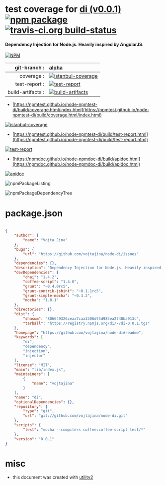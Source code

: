 # test coverage for  [di (v0.0.1)](https://github.com/vojtajina/node-di#readme)  [![npm package](https://img.shields.io/npm/v/npmtest-di.svg?style=flat-square)](https://www.npmjs.org/package/npmtest-di) [![travis-ci.org build-status](https://api.travis-ci.org/npmtest/node-npmtest-di.svg)](https://travis-ci.org/npmtest/node-npmtest-di)
#### Dependency Injection for Node.js. Heavily inspired by AngularJS.

[![NPM](https://nodei.co/npm/di.png?downloads=true&downloadRank=true&stars=true)](https://www.npmjs.com/package/di)

| git-branch : | [alpha](https://github.com/npmtest/node-npmtest-di/tree/alpha)|
|--:|:--|
| coverage : | [![istanbul-coverage](https://npmtest.github.io/node-npmtest-di/build/coverage.badge.svg)](https://npmtest.github.io/node-npmtest-di/build/coverage.html/index.html)|
| test-report : | [![test-report](https://npmtest.github.io/node-npmtest-di/build/test-report.badge.svg)](https://npmtest.github.io/node-npmtest-di/build/test-report.html)|
| build-artifacts : | [![build-artifacts](https://npmtest.github.io/node-npmtest-di/glyphicons_144_folder_open.png)](https://github.com/npmtest/node-npmtest-di/tree/gh-pages/build)|

- [https://npmtest.github.io/node-npmtest-di/build/coverage.html/index.html](https://npmtest.github.io/node-npmtest-di/build/coverage.html/index.html)

[![istanbul-coverage](https://npmtest.github.io/node-npmtest-di/build/screenCapture.buildCi.browser.%252Ftmp%252Fbuild%252Fcoverage.lib.html.png)](https://npmtest.github.io/node-npmtest-di/build/coverage.html/index.html)

- [https://npmtest.github.io/node-npmtest-di/build/test-report.html](https://npmtest.github.io/node-npmtest-di/build/test-report.html)

[![test-report](https://npmtest.github.io/node-npmtest-di/build/screenCapture.buildCi.browser.%252Ftmp%252Fbuild%252Ftest-report.html.png)](https://npmtest.github.io/node-npmtest-di/build/test-report.html)

- [https://npmdoc.github.io/node-npmdoc-di/build/apidoc.html](https://npmdoc.github.io/node-npmdoc-di/build/apidoc.html)

[![apidoc](https://npmdoc.github.io/node-npmdoc-di/build/screenCapture.buildCi.browser.%252Ftmp%252Fbuild%252Fapidoc.html.png)](https://npmdoc.github.io/node-npmdoc-di/build/apidoc.html)

![npmPackageListing](https://npmtest.github.io/node-npmtest-di/build/screenCapture.npmPackageListing.svg)

![npmPackageDependencyTree](https://npmtest.github.io/node-npmtest-di/build/screenCapture.npmPackageDependencyTree.svg)



# package.json

```json

{
    "author": {
        "name": "Vojta Jina"
    },
    "bugs": {
        "url": "https://github.com/vojtajina/node-di/issues"
    },
    "dependencies": {},
    "description": "Dependency Injection for Node.js. Heavily inspired by AngularJS.",
    "devDependencies": {
        "chai": "1.4.2",
        "coffee-script": "1.4.0",
        "grunt": "~0.4.0rc5",
        "grunt-contrib-jshint": "~0.1.1rc5",
        "grunt-simple-mocha": "~0.3.2",
        "mocha": "1.8.1"
    },
    "directories": {},
    "dist": {
        "shasum": "806649326ceaa7caa3306d75d985ea2748ba913c",
        "tarball": "https://registry.npmjs.org/di/-/di-0.0.1.tgz"
    },
    "homepage": "https://github.com/vojtajina/node-di#readme",
    "keywords": [
        "di",
        "dependency",
        "injection",
        "injector"
    ],
    "license": "MIT",
    "main": "lib/index.js",
    "maintainers": [
        {
            "name": "vojtajina"
        }
    ],
    "name": "di",
    "optionalDependencies": {},
    "repository": {
        "type": "git",
        "url": "git://github.com/vojtajina/node-di.git"
    },
    "scripts": {
        "test": "mocha --compilers coffee:coffee-script test/*"
    },
    "version": "0.0.1"
}
```



# misc
- this document was created with [utility2](https://github.com/kaizhu256/node-utility2)
